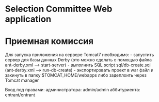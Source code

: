 # Selection Committee Web application
# Приемная комиссия

Для запуска приложения на сервере Tomcat7 необходимо:
	- запустить сервер для базы данных Derby (это можно сделать с помощью файла ant-derby.xml --> start-server)
	- выполнить SQL script sql/db-create.sql (ant-derby.xml --> run-db-create)
	- экспортировать проект в war файл и закинуть в папку $TOMCAT_HOME/webapps либо задеплоить через Tomcat manager
	
Вход под правами:
администратора: admin/admin
аббитуриента: entrant/entrant